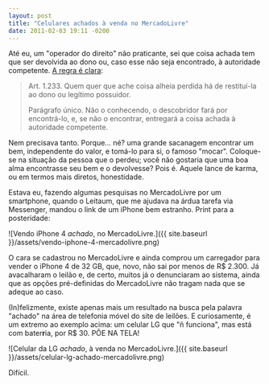 ```yaml
---
layout: post
title: "Celulares achados à venda no MercadoLivre"
date: 2011-02-03 19:11 -0200
---
```

Até eu, um "operador do direito" não praticante, sei que coisa achada tem que ser devolvida ao dono ou, caso esse não seja encontrado, à autoridade competente. [A regra é clara](http://www.planalto.gov.br/ccivil_03/Leis/2002/L10406.htm#descobertasecaoii):

> Art. 1.233\. Quem quer que ache coisa alheia perdida há de restituí-la ao dono ou legítimo possuidor.
>
> Parágrafo único. Não o conhecendo, o descobridor fará por encontrá-lo, e, se não o encontrar, entregará a coisa achada à autoridade competente.

Nem precisava tanto. Porque… né? uma grande sacanagem encontrar um bem, independente do valor, e tomá-lo para si, o famoso "mocar". Coloque-se na situação da pessoa que o perdeu; você não gostaria que uma boa alma encontrasse seu bem e o devolvesse? Pois é. Aquele lance de karma, ou em termos mais diretos, honestidade.

Estava eu, fazendo algumas pesquisas no MercadoLivre por um smartphone, quando o Leitaum, que me ajudava na árdua tarefa via Messenger, mandou o link de um iPhone bem estranho. Print para a posteridade:

![Vendo iPhone 4 *achado*, no MercadoLivre.]({{ site.baseurl }}/assets/vendo-iphone-4-mercadolivre.png)

O cara se cadastrou no MercadoLivre e ainda comprou um carregador para vender o iPhone 4 de 32 GB, que, novo, não sai por menos de R$ 2.300. Já avacalharam o leilão e, de certo, muitos já o denunciaram ao sistema, ainda que as opções pré-definidas do MercadoLivre não tragam nada que se adeque ao caso.

(In)felizmente, existe apenas mais um resultado na busca pela palavra "achado" na área de telefonia móvel do site de leilões. E curiosamente, é um extremo ao exemplo acima: um celular LG que "ñ funciona", mas está com bater**r**ia, por R$ 30. PÕE NA TELA!

![Celular da LG *achado*, à venda no MercadoLivre.]({{ site.baseurl }}/assets/celular-lg-achado-mercadolivre.png)

Difícil.
